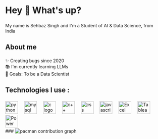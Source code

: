 <h1 align="left">Hey 👋 What's up?</h1>

###

<p align="left">My name is Sehbaz Singh and I'm a Student of AI & Data Science, from India</p>

###

<h2 align="left">About me</h2>

###

<p align="left">✨ Creating bugs since 2020<br>📚 I'm currently learning LLMs<br>🎯 Goals: To be a Data Scientist<br></p>

###

<h2 align="left">Technologies I use :</h2>

###

<div align="left">
  <img src="https://cdn.jsdelivr.net/gh/devicons/devicon/icons/python/python-original.svg" height="40" alt="python logo"  />
  <img width="12" />
  <img src="https://cdn.jsdelivr.net/gh/devicons/devicon/icons/mysql/mysql-original.svg" height="40" alt="mysql logo"  />
  <img width="12" />
  <img src="https://cdn.jsdelivr.net/gh/devicons/devicon/icons/c/c-original.svg" height="40" alt="c logo"  />
  <img width="12" />
  <img src=https://upload.wikimedia.org/wikipedia/commons/3/32/C%2B%2B_logo.png height="40" alt="c++ logo"  />
  <img width="12" />
  <img src="https://img.icons8.com/fluent/512/css3.png" height="40" alt="css logo"  />
  <img width="12" />
  <img src="https://cdn.jsdelivr.net/gh/devicons/devicon/icons/javascript/javascript-original.svg" height="40" alt="javascript logo"  />
  <img width="12" />
  <img src="https://img.icons8.com/?size=100&id=117561&format=png&color=000000" height="40" alt="Excel logo"  />
  <img width="12" />
  <img src="https://img.icons8.com/?size=100&id=9Kvi1p1F0tUo&format=png&color=000000" height="40" alt="Tableau logo"  />
  <img width="12" />
  <img src="https://upload.wikimedia.org/wikipedia/commons/thumb/c/cf/New_Power_BI_Logo.svg/1200px-New_Power_BI_Logo.svg.png" height="40" alt="Power BI logo"  />
  <img width="12" />
</div>
###

<picture>
  <source media="(prefers-color-scheme: dark)" srcset="https://raw.githubusercontent.com/maurodesouzad/maurodesouzad/output/pacman-contribution-graph-dark.svg">
  <source media="(prefers-color-scheme: light)" srcset="https://raw.githubusercontent.com/maurodesouzad/maurodesouzad/output/pacman-contribution-graph.svg">
  <img alt="pacman contribution graph" src="https://raw.githubusercontent.com/maurodesouzad/maurodesouzad/output/pacman-contribution-graph.svg">
</picture>

###
###
